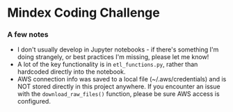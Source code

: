 # Mindex Coding Challenge

### A few notes
* I don't usually develop in Jupyter notebooks - if there's something I'm doing strangely, or best practices I'm missing, please let me know!
* A lot of the key functionality is in `etl_functions.py`, rather than hardcoded directly into the notebook.
* AWS connection info was saved to a local file (~/.aws/credentials) and is NOT stored directly in this project anywhere. If you encounter an issue with the `download_raw_files()` function, please be sure AWS access is configured.

